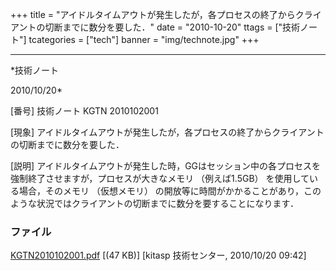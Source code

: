 ﻿+++
title = "アイドルタイムアウトが発生したが，各プロセスの終了からクライアントの切断までに数分を要した．"
date = "2010-10-20"
ttags = ["技術ノート"]
tcategories = ["tech"]
banner = "img/technote.jpg"
+++

-----------------------------------------------------------------------------------------------------------------------------

*技術ノート

2010/10/20*


[番号]
技術ノート KGTN 2010102001

[現象]
アイドルタイムアウトが発生したが，各プロセスの終了からクライアントの切断までに数分を要した．

[説明]
アイドルタイムアウトが発生した時，GGはセッション中の各プロセスを強制終了させますが，プロセスが大きなメモリ
（例えば1.5GB） を使用している場合，そのメモリ （仮想メモリ）
の開放等に時間がかかることがあり，このような状況ではクライアントの切断までに数分を要することになります．


### ファイル

 
 


[KGTN2010102001.pdf](http://techreport.kitasp.net/attachments/download/359/KGTN2010102001.pdf)
 [(47 KB)] [kitasp 技術センター, 2010/10/20
09:42]


 


 

